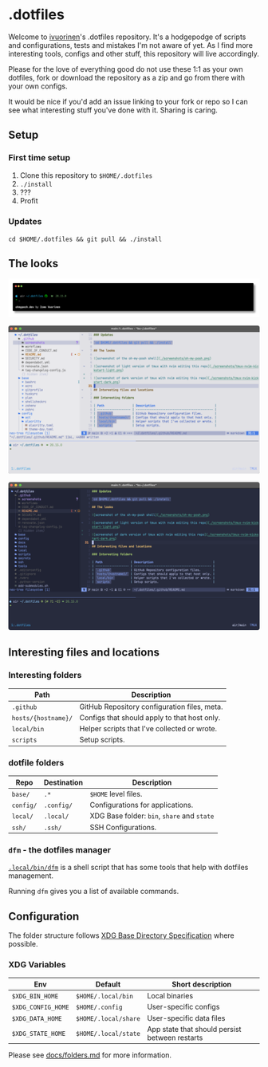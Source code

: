 # .dotfiles

Welcome to [ivuorinen](https://github.com/ivuorinen)'s .dotfiles repository.
It's a hodgepodge of scripts and configurations, tests and mistakes I'm not
aware of yet. As I find more interesting tools, configs and other stuff,
this repository will live accordingly.

Please for the love of everything good do not use these 1:1 as your own dotfiles,
fork or download the repository as a zip and go from there with your own configs.

It would be nice if you'd add an issue linking to your fork or repo so I can
see what interesting stuff you've done with it. Sharing is caring.

## Setup

### First time setup

1. Clone this repository to `$HOME/.dotfiles`
2. `./install`
3. ???
4. Profit

### Updates

`cd $HOME/.dotfiles && git pull && ./install`

## The looks

![screenshot of the oh-my-posh shell](./screenshots/oh-my-posh.png)

![screenshot of light version of tmux with nvim editing this repository](./screenshots/tmux-nvim-kickstart-light.png)

![screenshot of dark version of tmux with nvim editing this repository](./screenshots/tmux-nvim-kickstart-dark.png)

## Interesting files and locations

### Interesting folders

| Path                | Description                                  |
| ------------------- | -------------------------------------------- |
| `.github`           | GitHub Repository configuration files, meta. |
| `hosts/{hostname}/` | Configs that should apply to that host only. |
| `local/bin`         | Helper scripts that I've collected or wrote. |
| `scripts`           | Setup scripts.                               |

### dotfile folders

| Repo      | Destination | Description                                 |
| --------- | ----------- | ------------------------------------------- |
| `base/`   | `.*`        | `$HOME` level files.                        |
| `config/` | `.config/`  | Configurations for applications.            |
| `local/`  | `.local/`   | XDG Base folder: `bin`, `share` and `state` |
| `ssh/`    | `.ssh/`     | SSH Configurations.                         |

### `dfm` - the dotfiles manager

[`.local/bin/dfm`][dfm] is a shell script that has some tools that help with dotfiles management.

Running `dfm` gives you a list of available commands.

## Configuration

The folder structure follows [XDG Base Directory Specification][xdg] where possible.

### XDG Variables

| Env                | Default              | Short description                              |
| ------------------ | -------------------- | ---------------------------------------------- |
| `$XDG_BIN_HOME`    | `$HOME/.local/bin`   | Local binaries                                 |
| `$XDG_CONFIG_HOME` | `$HOME/.config`      | User-specific configs                          |
| `$XDG_DATA_HOME`   | `$HOME/.local/share` | User-specific data files                       |
| `$XDG_STATE_HOME`  | `$HOME/.local/state` | App state that should persist between restarts |

Please see [docs/folders.md][docs-folders] for more information.

[dfm]: https://github.com/ivuorinen/dotfiles/blob/main/local/bin/dfm
[docs-folders]: https://github.com/ivuorinen/dotfiles/blob/main/docs/folders.md
[xdg]: https://specifications.freedesktop.org/basedir-spec/basedir-spec-latest.html
